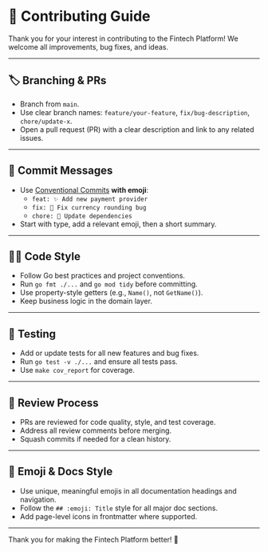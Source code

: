 # 🤝 Contributing Guide

Thank you for your interest in contributing to the Fintech Platform! We welcome all improvements, bug fixes, and ideas.

---

## 🏷️ Branching & PRs

- Branch from `main`.
- Use clear branch names: `feature/your-feature`, `fix/bug-description`, `chore/update-x`.
- Open a pull request (PR) with a clear description and link to any related issues.

---

## 📝 Commit Messages

- Use [Conventional Commits](https://www.conventionalcommits.org/en/v1.0.0/) **with emoji**:
  - `feat: ✨ Add new payment provider`
  - `fix: 🐛 Fix currency rounding bug`
  - `chore: 🔧 Update dependencies`
- Start with type, add a relevant emoji, then a short summary.

---

## 🧑‍💻 Code Style

- Follow Go best practices and project conventions.
- Run `go fmt ./...` and `go mod tidy` before committing.
- Use property-style getters (e.g., `Name()`, not `GetName()`).
- Keep business logic in the domain layer.

---

## 🧪 Testing

- Add or update tests for all new features and bug fixes.
- Run `go test -v ./...` and ensure all tests pass.
- Use `make cov_report` for coverage.

---

## 👀 Review Process

- PRs are reviewed for code quality, style, and test coverage.
- Address all review comments before merging.
- Squash commits if needed for a clean history.

---

## 🏅 Emoji & Docs Style

- Use unique, meaningful emojis in all documentation headings and navigation.
- Follow the `## :emoji: Title` style for all major doc sections.
- Add page-level icons in frontmatter where supported.

---

Thank you for making the Fintech Platform better! 🚀
